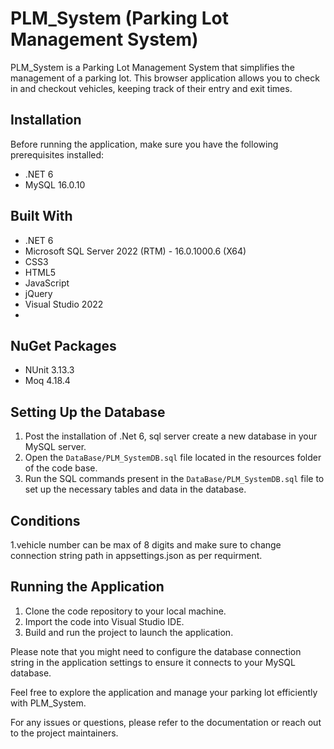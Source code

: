 # PLM_System (Parking Lot Management System)

PLM_System is a Parking Lot Management System that simplifies the management of a parking lot. This browser application allows you to check in and checkout vehicles, keeping track of their entry and exit times.

## Installation

Before running the application, make sure you have the following prerequisites installed:

- .NET 6
- MySQL 16.0.10

## Built With

- .NET 6
- Microsoft SQL Server 2022 (RTM) - 16.0.1000.6 (X64)
- CSS3
- HTML5
- JavaScript
- jQuery
- Visual Studio 2022
- 
## NuGet Packages
- NUnit 3.13.3
- Moq 4.18.4

## Setting Up the Database

1. Post the installation of .Net 6, sql server create a new database in your MySQL server.
2. Open the `DataBase/PLM_SystemDB.sql` file located in the resources folder of the code base.
3. Run the SQL commands present in the `DataBase/PLM_SystemDB.sql` file to set up the necessary tables and data in the database.

## Conditions

1.vehicle number can be max of 8 digits and make sure to change connection string path in appsettings.json as per requirment.

## Running the Application

1. Clone the code repository to your local machine.
2. Import the code into Visual Studio IDE.
3. Build and run the project to launch the application.

Please note that you might need to configure the database connection string in the application settings to ensure it connects to your MySQL database.

Feel free to explore the application and manage your parking lot efficiently with PLM_System.

For any issues or questions, please refer to the documentation or reach out to the project maintainers.
